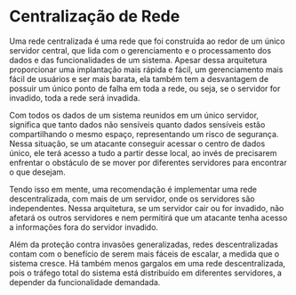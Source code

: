 # Centralização de Rede

Uma rede centralizada é uma rede que foi construída ao redor de um único servidor central, que lida com o gerenciamento e o processamento dos dados e das funcionalidades de um sistema. Apesar dessa arquitetura proporcionar uma implantação mais rápida e fácil, um gerenciamento mais fácil de usuários e ser mais barata, ela também tem a desvantagem de possuir um único ponto de falha em toda a rede, ou seja, se o servidor for invadido, toda a rede será invadida.

Com todos os dados de um sistema reunidos em um único servidor, significa que tanto dados não sensíveis quanto dados sensíveis estão compartilhando o mesmo espaço, representando um risco de segurança. Nessa situação, se um atacante conseguir acessar o centro de dados único, ele terá acesso a tudo a partir desse local, ao invés de precisarem enfrentar o obstáculo de se mover por diferentes servidores para encontrar o que desejam.

Tendo isso em mente, uma recomendação é implementar uma rede descentralizada, com mais de um servidor, onde os servidores são independentes. Nessa arquitetura, se um servidor cair ou for invadido, não afetará os outros servidores e nem permitirá que um atacante tenha acesso a informações fora do servidor invadido.

Além da proteção contra invasões generalizadas, redes descentralizadas contam com o benefício de serem mais fáceis de escalar, a medida que o sistema cresce. Há também menos gargalos em uma rede descentralizada, pois o tráfego total do sistema está distribuído em diferentes servidores, a depender da funcionalidade demandada.